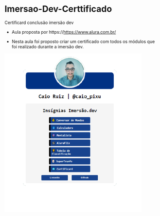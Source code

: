 # Imersao-Dev-Certtificado
Certificard conclusão imersão dev
* Aula proposta por https://https://www.alura.com.br/

* Nesta aula foi proposto criar um certificado com todos os módulos que foi realizado durante a imersão dev.

<img align="left" src="https://github.com/Caio-Ruiz-Romanato/Imersao-Dev-Certtificado/blob/main/Certificard-Imersao-Dev.png?raw=true" width="450"/>


